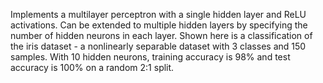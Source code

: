 Implements a multilayer perceptron with a single hidden layer and ReLU activations. 
Can be extended to multiple hidden layers by specifying the number of hidden neurons in each layer.
Shown here is a classification of the iris dataset - a nonlinearly separable dataset with 3 classes and 150 samples.
With 10 hidden neurons, training accuracy is 98% and test accuracy is 100%  on a random 2:1 split.
